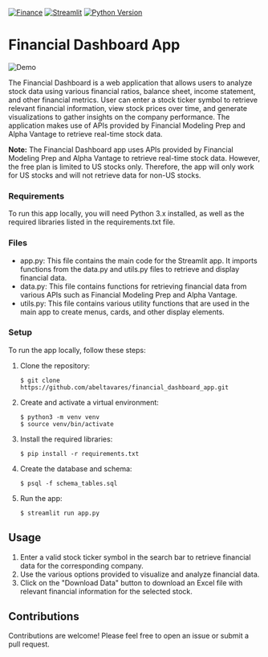 [![Finance](https://img.shields.io/badge/Finance-Project-blue.svg)](https://github.com/abeltavares/financial_dashboard_app)
[![Streamlit](https://img.shields.io/badge/Made%20with-Streamlit-FF6F61.svg)](https://streamlit.io/)
[![Python Version](https://img.shields.io/badge/Python-3.10.10-blue)](https://www.python.org/downloads/)

# Financial Dashboard App

![Demo](assets/web_app_demo.gif)

The Financial Dashboard is a web application that allows users to analyze stock data using various financial ratios, balance sheet, income statement, and other financial metrics. User can enter a stock ticker symbol to retrieve relevant financial information, view stock prices over time, and generate visualizations to gather insights on the company performance. The application makes use of APIs provided by Financial Modeling Prep and Alpha Vantage to retrieve real-time stock data.

**Note:** The Financial Dashboard app uses APIs provided by Financial Modeling Prep and Alpha Vantage to retrieve real-time stock data. However, the free plan is limited to US stocks only. Therefore, the app will only work for US stocks and will not retrieve data for non-US stocks.

### Requirements

To run this app locally, you will need Python 3.x installed, as well as the required libraries listed in the requirements.txt file.

### Files

- app.py: This file contains the main code for the Streamlit app. It imports functions from the data.py and utils.py files to retrieve and display financial data.
- data.py: This file contains functions for retrieving financial data from various APIs such as Financial Modeling Prep and Alpha Vantage.
- utils.py: This file contains various utility functions that are used in the main app to create menus, cards, and other display elements.


### Setup
To run the app locally, follow these steps:

1. Clone the repository: <br>

       $ git clone https://github.com/abeltavares/financial_dashboard_app.git 

2. Create and activate a virtual environment: <br>

       $ python3 -m venv venv
       $ source venv/bin/activate

3. Install the required libraries:<br>

       $ pip install -r requirements.txt

4. Create the database and schema:<br>

       $ psql -f schema_tables.sql

5. Run the app:

       $ streamlit run app.py


## Usage

1. Enter a valid stock ticker symbol in the search bar to retrieve financial data for the corresponding company. <br>
2. Use the various options provided to visualize and analyze financial data. <br>
3. Click on the "Download Data" button to download an Excel file with relevant financial information for the selected stock. <br>

## Contributions

Contributions are welcome! Please feel free to open an issue or submit a pull request.
